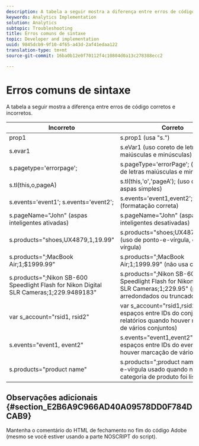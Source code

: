 ```yaml
---
description: A tabela a seguir mostra a diferença entre erros de código corretos e incorretos.
keywords: Analytics Implementation
solution: Analytics
subtopic: Troubleshooting
title: Erros comuns de sintaxe
topic: Developer and implementation
uuid: 9845dcb9-9f10-4f65-a43d-2af41edaa122
translation-type: tm+mt
source-git-commit: 16ba0b12e0f70112f4c10804d0a13c278388ecc2

---
```



# Erros comuns de sintaxe

A tabela a seguir mostra a diferença entre erros de código corretos e incorretos.

| Incorreto | Correto |
|---|---|
| prop1 | s.prop1 (usa "s.") |
| s.evar1 | s.eVar1 (uso coreto de letras maiúsculas e minúsculas) |
| s.pagetype='errorpage'; | s.pageType='errorPage'; (uso coreto de letras maiúsculas e minúsculas) |
| s.tl(this,o,pageA) | s.tl(this,'o','pageA'); (uso correto de aspas simples) |
| s.events='event1'; s.events='event2'; | s.events='event1,event2'; (formatação correta) |
| s.pageName="John" (aspas inteligentes ativadas) | s.pageName="John" (aspas inteligentes desativadas) |
| s.products="shoes,UX4879,1,19.99" | s.products="shoes;UX4879;1;19.99" (uso de ponto-e-vírgula, e não vírgula) |
| s.products=";MacBook Air;1;$1999.99" | s.products=";MacBook Air;1;1999.99" (não usa cifrão) |
| s.products=";Nikon SB-600 Speedlight Flash for Nikon Digital SLR Cameras;1;229.9489183" | s.products=";Nikon SB-600 Speedlight Flash for Nikon Digital SLR Cameras;1;229.95" (preços arredondados ou truncados) |
| var s_account="rsid1, rsid2" | var s_account="rsid1,rsid2" (sem espaços entre IDs do conjunto de relatórios quando houver marcação de vários conjuntos) |
| s.events="event1, event2" | s.events="event1,event2" (sem espaços entre IDs do evento quando houver marcação de vários eventos) |
| s.products="product name" | s.products=";product name" (ponto-e-vírgula usado quando nenhuma categoria de produto foi listada) |

## Observações adicionais {#section_E2B6A9C966AD40A09578DD0F784DCAB9}

Mantenha o comentário do HTML de fechamento no fim do código Adobe (mesmo se você estiver usando a parte NOSCRIPT do script).
